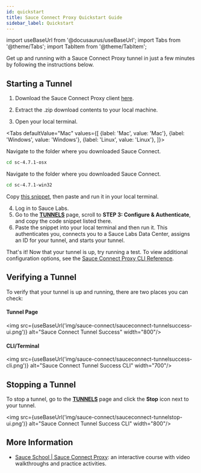 ```yaml
---
id: quickstart
title: Sauce Connect Proxy Quickstart Guide
sidebar_label: Quickstart
---
```

import useBaseUrl from '@docusaurus/useBaseUrl';
import Tabs from '@theme/Tabs';
import TabItem from '@theme/TabItem';

Get up and running with a Sauce Connect Proxy tunnel in just a few minutes by following the instructions below.

## Starting a Tunnel

1. Download the Sauce Connect Proxy client [here](/secure-connections/sauce-connect/installation).

2. Extract the .zip download contents to your local machine.

3. Open your local terminal.

  <Tabs
    defaultValue="Mac"
    values={[
      {label: 'Mac', value: 'Mac'},
      {label: 'Windows', value: 'Windows'},
      {label: 'Linux', value: 'Linux'},
    ]}>

  <TabItem value="Mac">

  Navigate to the folder where you downloaded Sauce Connect.

  ```bash
  cd sc-4.7.1-osx
  ```

  </TabItem>
  <TabItem value="Windows">

  Navigate to the folder where you downloaded Sauce Connect.

  ```bash
  cd sc-4.7.1-win32
  ````

  </TabItem>
  <TabItem value="Linux">

  Copy [this snippet](/secure-connections/sauce-connect/installation/#linux), then paste and run it in your local terminal.

  </TabItem>
  </Tabs>

4. Log in to Sauce Labs.
5. Go to the [**TUNNELS**](https://app.saucelabs.com/tunnels) page, scroll to **STEP 3: Configure & Authenticate**, and copy the code snippet listed there.
6. Paste the snippet into your local terminal and then run it. This authenticates you, connects you to a Sauce Labs Data Center, assigns an ID for your tunnel, and starts your tunnel.

That's it! Now that your tunnel is up, try running a test. To view additional configuration options, see the [Sauce Connect Proxy CLI Reference](/dev/cli/sauce-connect-proxy/).


## Verifying a Tunnel

To verify that your tunnel is up and running, there are two places you can check:

#### Tunnel Page
<img src={useBaseUrl('img/sauce-connect/sauceconnect-tunnelsuccess-ui.png')} alt="Sauce Connect Tunnel Success" width="800"/>

#### CLI/Terminal
<img src={useBaseUrl('img/sauce-connect/sauceconnect-tunnelsuccess-cli.png')} alt="Sauce Connect Tunnel Success CLI" width="700"/>


## Stopping a Tunnel

To stop a tunnel, go to the [**TUNNELS**](https://app.saucelabs.com/tunnels) page and click the **Stop** icon next to your tunnel.

<img src={useBaseUrl('img/sauce-connect/sauceconnect-tunnelstop-ui.png')} alt="Sauce Connect Tunnel Success CLI" width="800"/>


## More Information

* [Sauce School | Sauce Connect Proxy](https://training.saucelabs.com/sauceconnect/): an interactive course with video walkthroughs and practice activities.

